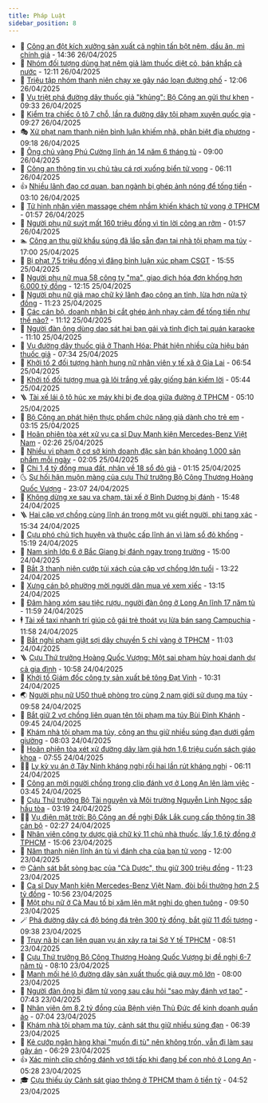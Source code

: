 ```yaml
---
title: Pháp Luật
sidebar_position: 8
---
```


<!-- dantri-phap-luat:START -->
- 🌊 [Công an đột kích xưởng sản xuất cả nghìn tấn bột nêm, dầu ăn, mì chính giả](https://dantri.com.vn/phap-luat/cong-an-dot-kich-xuong-san-xuat-ca-nghin-tan-bot-nem-dau-an-mi-chinh-gia-20250426205909012.htm) - 14:36 26/04/2025
- 🐲 [Nhóm đối tượng dùng hạt nêm giả làm thuốc diệt cỏ, bán khắp cả nước](https://dantri.com.vn/phap-luat/nhom-doi-tuong-dung-hat-nem-gia-lam-thuoc-diet-co-ban-khap-ca-nuoc-20250426181111032.htm) - 12:11 26/04/2025
- 🌁 [Triệu tập nhóm thanh niên chạy xe gây náo loạn đường phố](https://dantri.com.vn/phap-luat/trieu-tap-nhom-thanh-nien-chay-xe-gay-nao-loan-duong-pho-20250426180027523.htm) - 12:06 26/04/2025
- 🎃 [Vụ triệt phá đường dây thuốc giả &quot;khủng&quot;: Bộ Công an gửi thư khen](https://dantri.com.vn/phap-luat/vu-triet-pha-duong-day-thuoc-gia-khung-bo-cong-an-gui-thu-khen-20250426151926615.htm) - 09:33 26/04/2025
- 🦅 [Kiểm tra chiếc ô tô 7 chỗ, lần ra đường dây tội phạm xuyên quốc gia](https://dantri.com.vn/phap-luat/kiem-tra-chiec-o-to-7-cho-lan-ra-duong-day-toi-pham-xuyen-quoc-gia-20250426161622127.htm) - 09:27 26/04/2025
- 🎭 [Xử phạt nam thanh niên bình luận khiếm nhã, phân biệt địa phương](https://dantri.com.vn/phap-luat/xu-phat-nam-thanh-nien-binh-luan-khiem-nha-phan-biet-dia-phuong-20250426160831265.htm) - 09:18 26/04/2025
- 🤗 [Ông chủ vàng Phú Cường lĩnh án 14 năm 6 tháng tù](https://dantri.com.vn/phap-luat/ong-chu-vang-phu-cuong-linh-an-14-nam-6-thang-tu-20250426154648761.htm) - 09:00 26/04/2025
- 🚀 [Công an thông tin vụ chủ tàu cá rơi xuống biển tử vong](https://dantri.com.vn/phap-luat/cong-an-thong-tin-vu-chu-tau-ca-roi-xuong-bien-tu-vong-20250426113913065.htm) - 06:11 26/04/2025
- 👍 [Nhiều lãnh đạo cơ quan, ban ngành bị ghép ảnh nóng để tống tiền](https://dantri.com.vn/phap-luat/nhieu-lanh-dao-co-quan-ban-nganh-bi-ghep-anh-nong-de-tong-tien-20250426100347002.htm) - 03:10 26/04/2025
- 🧐 [Tử hình nhân viên massage chém nhầm khiến khách tử vong ở TPHCM](https://dantri.com.vn/phap-luat/tu-hinh-nhan-vien-massage-chem-nham-khien-khach-tu-vong-o-tphcm-20250425162204016.htm) - 01:57 26/04/2025
- 🫶 [Người phụ nữ suýt mất 160 triệu đồng vì tin lời công an rởm](https://dantri.com.vn/phap-luat/nguoi-phu-nu-suyt-mat-160-trieu-dong-vi-tin-loi-cong-an-rom-20250426073456148.htm) - 01:57 26/04/2025
- 🏊 [Công an thu giữ khẩu súng đã lắp sẵn đạn tại nhà tội phạm ma túy](https://dantri.com.vn/phap-luat/cong-an-thu-giu-khau-sung-da-lap-san-dan-tai-nha-toi-pham-ma-tuy-20250425180612997.htm) - 17:00 25/04/2025
- 🌋 [Bị phạt 7,5 triệu đồng vì đăng bình luận xúc phạm CSGT](https://dantri.com.vn/phap-luat/bi-phat-75-trieu-dong-vi-dang-binh-luan-xuc-pham-csgt-20250425224638398.htm) - 15:55 25/04/2025
- 👹 [Người phụ nữ mua 58 công ty &quot;ma&quot;, giao dịch hóa đơn khống hơn 6.000 tỷ đồng](https://dantri.com.vn/phap-luat/nguoi-phu-nu-mua-58-cong-ty-ma-giao-dich-hoa-don-khong-hon-6000-ty-dong-20250425185327179.htm) - 12:15 25/04/2025
- 🫣 [Người phụ nữ giả mạo chữ ký lãnh đạo công an tỉnh, lừa hơn nửa tỷ đồng](https://dantri.com.vn/phap-luat/nguoi-phu-nu-gia-mao-chu-ky-lanh-dao-cong-an-tinh-lua-hon-nua-ty-dong-20250425173331675.htm) - 11:23 25/04/2025
- 🎃 [Các cán bộ, doanh nhân bị cắt ghép ảnh nhạy cảm để tống tiền như thế nào?](https://dantri.com.vn/phap-luat/cac-can-bo-doanh-nhan-bi-cat-ghep-anh-nhay-cam-de-tong-tien-nhu-the-nao-20250425180959379.htm) - 11:12 25/04/2025
- 🌝 [Người đàn ông dùng dao sát hại bạn gái và tình địch tại quán karaoke](https://dantri.com.vn/phap-luat/nguoi-dan-ong-dung-dao-sat-hai-ban-gai-va-tinh-dich-tai-quan-karaoke-20250425170937087.htm) - 11:10 25/04/2025
- 🚀 [Vụ đường dây thuốc giả ở Thanh Hóa: Phát hiện nhiều cửa hiệu bán thuốc giả](https://dantri.com.vn/phap-luat/vu-duong-day-thuoc-gia-o-thanh-hoa-phat-hien-nhieu-cua-hieu-ban-thuoc-gia-20250425142351394.htm) - 07:34 25/04/2025
- 🥷 [Khởi tố 2 đối tượng hành hung nữ nhân viên y tế xã ở Gia Lai](https://dantri.com.vn/phap-luat/khoi-to-2-doi-tuong-hanh-hung-nu-nhan-vien-y-te-xa-o-gia-lai-20250425123425394.htm) - 06:54 25/04/2025
- 👺 [Khởi tố đối tượng mua gà lôi trắng về gây giống bán kiếm lời](https://dantri.com.vn/phap-luat/khoi-to-doi-tuong-mua-ga-loi-trang-ve-gay-giong-ban-kiem-loi-20250425123019146.htm) - 05:44 25/04/2025
- 🪜 [Tài xế lái ô tô húc xe máy khi bị đe dọa giữa đường ở TPHCM](https://dantri.com.vn/phap-luat/tai-xe-lai-o-to-huc-xe-may-khi-bi-de-doa-giua-duong-o-tphcm-20250425113431666.htm) - 05:10 25/04/2025
- 🦄 [Bộ Công an phát hiện thực phẩm chức năng giả dành cho trẻ em](https://dantri.com.vn/phap-luat/bo-cong-an-phat-hien-thuc-pham-chuc-nang-gia-danh-cho-tre-em-20250425095802351.htm) - 03:15 25/04/2025
- 🦍 [Hoãn phiên tòa xét xử vụ ca sĩ Duy Mạnh kiện Mercedes-Benz Việt Nam](https://dantri.com.vn/phap-luat/hoan-phien-toa-xet-xu-vu-ca-si-duy-manh-kien-mercedes-benz-viet-nam-20250425090728606.htm) - 02:26 25/04/2025
- 🌁 [Nhiều vi phạm ở cơ sở kinh doanh đặc sản bán khoảng 1.000 sản phẩm mỗi ngày](https://dantri.com.vn/phap-luat/nhieu-vi-pham-o-co-so-kinh-doanh-dac-san-ban-khoang-1000-san-pham-moi-ngay-20250425074328393.htm) - 02:05 25/04/2025
- 💯 [Chi 1,4 tỷ đồng mua đất, nhận về 18 sổ đỏ giả](https://dantri.com.vn/phap-luat/chi-14-ty-dong-mua-dat-nhan-ve-18-so-do-gia-20250425071701214.htm) - 01:15 25/04/2025
- 🌜 [Sự hối hận muộn màng của cựu Thứ trưởng Bộ Công Thương Hoàng Quốc Vượng](https://dantri.com.vn/phap-luat/su-hoi-han-muon-mang-cua-cuu-thu-truong-bo-cong-thuong-hoang-quoc-vuong-20250424234044416.htm) - 23:07 24/04/2025
- 👹 [Không dừng xe sau va chạm, tài xế ở Bình Dương bị đánh](https://dantri.com.vn/phap-luat/khong-dung-xe-sau-va-cham-tai-xe-o-binh-duong-bi-danh-20250424210147667.htm) - 15:48 24/04/2025
- 🪜 [Hai cặp vợ chồng cùng lĩnh án trong một vụ giết người, phi tang xác](https://dantri.com.vn/phap-luat/hai-cap-vo-chong-cung-linh-an-trong-mot-vu-giet-nguoi-phi-tang-xac-20250424205146224.htm) - 15:34 24/04/2025
- 🦩 [Cựu phó chủ tịch huyện và thuộc cấp lĩnh án vì làm sổ đỏ khống](https://dantri.com.vn/phap-luat/cuu-pho-chu-tich-huyen-va-thuoc-cap-linh-an-vi-lam-so-do-khong-20250424214512408.htm) - 15:19 24/04/2025
- 💂 [Nam sinh lớp 6 ở Bắc Giang bị đánh ngay trong trường](https://dantri.com.vn/phap-luat/nam-sinh-lop-6-o-bac-giang-bi-danh-ngay-trong-truong-20250424210348760.htm) - 15:00 24/04/2025
- 💃 [Bắt 3 thanh niên cướp túi xách của cặp vợ chồng lớn tuổi](https://dantri.com.vn/phap-luat/bat-3-thanh-nien-cuop-tui-xach-cua-cap-vo-chong-lon-tuoi-20250424174637705.htm) - 13:22 24/04/2025
- 🧐 [Xưng cán bộ phường mời người dân mua vé xem xiếc](https://dantri.com.vn/phap-luat/xung-can-bo-phuong-moi-nguoi-dan-mua-ve-xem-xiec-20250424190203530.htm) - 13:15 24/04/2025
- 🤗 [Đâm hàng xóm sau tiệc rượu, người đàn ông ở Long An lĩnh 17 năm tù](https://dantri.com.vn/phap-luat/dam-hang-xom-sau-tiec-ruou-nguoi-dan-ong-o-long-an-linh-17-nam-tu-20250424180203789.htm) - 11:59 24/04/2025
- 🕴 [Tài xế taxi nhanh trí giúp cô gái trẻ thoát vụ lừa bán sang Campuchia](https://dantri.com.vn/phap-luat/tai-xe-taxi-nhanh-tri-giup-co-gai-tre-thoat-vu-lua-ban-sang-campuchia-20250424170718378.htm) - 11:58 24/04/2025
- 🐎 [Bắt nghi phạm giật sợi dây chuyền 5 chỉ vàng ở TPHCM](https://dantri.com.vn/phap-luat/bat-nghi-pham-giat-soi-day-chuyen-5-chi-vang-o-tphcm-20250424170743128.htm) - 11:03 24/04/2025
- 🪜 [Cựu Thứ trưởng Hoàng Quốc Vượng: Một sai phạm hủy hoại danh dự cả gia đình](https://dantri.com.vn/phap-luat/cuu-thu-truong-hoang-quoc-vuong-mot-sai-pham-huy-hoai-danh-du-ca-gia-dinh-20250424172901306.htm) - 10:58 24/04/2025
- 🤭 [Khởi tố Giám đốc công ty sản xuất bê tông Đạt Vinh](https://dantri.com.vn/phap-luat/khoi-to-giam-doc-cong-ty-san-xuat-be-tong-dat-vinh-20250424163830825.htm) - 10:31 24/04/2025
- 🌏 [Người phụ nữ U50 thuê phòng trọ cùng 2 nam giới sử dụng ma túy](https://dantri.com.vn/phap-luat/nguoi-phu-nu-u50-thue-phong-tro-cung-2-nam-gioi-su-dung-ma-tuy-20250424164531934.htm) - 09:58 24/04/2025
- 🎃 [Bắt giữ 2 vợ chồng liên quan tên tội phạm ma túy Bùi Đình Khánh](https://dantri.com.vn/phap-luat/bat-giu-2-vo-chong-lien-quan-ten-toi-pham-ma-tuy-bui-dinh-khanh-20250424164246023.htm) - 09:45 24/04/2025
- 🗽 [Khám nhà tội phạm ma túy, công an thu giữ nhiều súng đạn dưới gầm giường](https://dantri.com.vn/phap-luat/kham-nha-toi-pham-ma-tuy-cong-an-thu-giu-nhieu-sung-dan-duoi-gam-giuong-20250424145748391.htm) - 08:03 24/04/2025
- 🌁 [Hoãn phiên tòa xét xử đường dây làm giả hơn 1,6 triệu cuốn sách giáo khoa](https://dantri.com.vn/phap-luat/hoan-phien-toa-xet-xu-duong-day-lam-gia-hon-16-trieu-cuon-sach-giao-khoa-20250424144441278.htm) - 07:55 24/04/2025
- 🧑‍💻 [Ly kỳ vụ án ở Tây Ninh kháng nghị rồi hai lần rút kháng nghị](https://dantri.com.vn/phap-luat/ly-ky-vu-an-o-tay-ninh-khang-nghi-roi-hai-lan-rut-khang-nghi-20250424112531357.htm) - 06:11 24/04/2025
- 🌮 [Công an mời người chồng trong clip đánh vợ ở Long An lên làm việc](https://dantri.com.vn/phap-luat/cong-an-moi-nguoi-chong-trong-clip-danh-vo-o-long-an-len-lam-viec-20250424103233214.htm) - 03:45 24/04/2025
- 🤗 [Cựu Thứ trưởng Bộ Tài nguyên và Môi trường Nguyễn Linh Ngọc sắp hầu tòa](https://dantri.com.vn/phap-luat/cuu-thu-truong-bo-tai-nguyen-va-moi-truong-nguyen-linh-ngoc-sap-hau-toa-20250424095855349.htm) - 03:19 24/04/2025
- 👨‍🏫 [Vụ điện mặt trời: Bộ Công an đề nghị Đắk Lắk cung cấp thông tin 38 cán bộ](https://dantri.com.vn/phap-luat/vu-dien-mat-troi-bo-cong-an-de-nghi-dak-lak-cung-cap-thong-tin-38-can-bo-20250424085448268.htm) - 02:27 24/04/2025
- 🎉 [Nhân viên công ty dược giả chữ ký 11 chủ nhà thuốc, lấy 1,6 tỷ đồng ở TPHCM](https://dantri.com.vn/phap-luat/nhan-vien-cong-ty-duoc-gia-chu-ky-11-chu-nha-thuoc-lay-16-ty-dong-o-tphcm-20250423210429900.htm) - 15:06 23/04/2025
- 🤗 [Năm thanh niên lĩnh án tù vì đánh cha của bạn tử vong](https://dantri.com.vn/phap-luat/nam-thanh-nien-linh-an-tu-vi-danh-cha-cua-ban-tu-vong-20250423184434053.htm) - 12:00 23/04/2025
- 🤓 [Cảnh sát bắt sòng bạc của &quot;Cà Dược&quot;, thu giữ 300 triệu đồng](https://dantri.com.vn/phap-luat/canh-sat-bat-song-bac-cua-ca-duoc-thu-giu-300-trieu-dong-20250423175410581.htm) - 11:23 23/04/2025
- 👹 [Ca sĩ Duy Mạnh kiện Mercedes-Benz Việt Nam, đòi bồi thường hơn 2,5 tỷ đồng](https://dantri.com.vn/phap-luat/ca-si-duy-manh-kien-mercedes-benz-viet-nam-doi-boi-thuong-hon-25-ty-dong-20250423163603229.htm) - 10:56 23/04/2025
- 🐘 [Một phụ nữ ở Cà Mau tố bị xăm lên mặt nghi do ghen tuông](https://dantri.com.vn/phap-luat/mot-phu-nu-o-ca-mau-to-bi-xam-len-mat-nghi-do-ghen-tuong-20250423110324701.htm) - 09:50 23/04/2025
- 🪄 [Phá đường dây cá độ bóng đá trên 300 tỷ đồng, bắt giữ 11 đối tượng](https://dantri.com.vn/phap-luat/pha-duong-day-ca-do-bong-da-tren-300-ty-dong-bat-giu-11-doi-tuong-20250423161131929.htm) - 09:38 23/04/2025
- 💄 [Truy nã bị can liên quan vụ án xảy ra tại Sở Y tế TPHCM](https://dantri.com.vn/phap-luat/truy-na-bi-can-lien-quan-vu-an-xay-ra-tai-so-y-te-tphcm-20250423153852498.htm) - 08:51 23/04/2025
- 🐎 [Cựu Thứ trưởng Bộ Công Thương Hoàng Quốc Vượng bị đề nghị 6-7 năm tù](https://dantri.com.vn/phap-luat/cuu-thu-truong-bo-cong-thuong-hoang-quoc-vuong-bi-de-nghi-6-7-nam-tu-20250423150028460.htm) - 08:10 23/04/2025
- 💯 [Manh mối hé lộ đường dây sản xuất thuốc giả quy mô lớn](https://dantri.com.vn/phap-luat/manh-moi-he-lo-duong-day-san-xuat-thuoc-gia-quy-mo-lon-20250423143825541.htm) - 08:00 23/04/2025
- 💯 [Người đàn ông bị đâm tử vong sau câu hỏi &quot;sao mày đánh vợ tao&quot;](https://dantri.com.vn/phap-luat/nguoi-dan-ong-bi-dam-tu-vong-sau-cau-hoi-sao-may-danh-vo-tao-20250423142320046.htm) - 07:43 23/04/2025
- 🌈 [Nhân viên ôm 8,2 tỷ đồng của Bệnh viện Thủ Đức để kinh doanh quần áo](https://dantri.com.vn/phap-luat/nhan-vien-om-82-ty-dong-cua-benh-vien-thu-duc-de-kinh-doanh-quan-ao-20250423101024015.htm) - 07:04 23/04/2025
- 🧠 [Khám nhà tội phạm ma túy, cảnh sát thu giữ nhiều súng đạn](https://dantri.com.vn/phap-luat/kham-nha-toi-pham-ma-tuy-canh-sat-thu-giu-nhieu-sung-dan-20250423132929127.htm) - 06:39 23/04/2025
- 🌈 [Kẻ cướp ngân hàng khai &quot;muốn đi tù&quot; nên không trốn, vẫn đi làm sau gây án](https://dantri.com.vn/phap-luat/ke-cuop-ngan-hang-khai-muon-di-tu-nen-khong-tron-van-di-lam-sau-gay-an-20250423130455794.htm) - 06:29 23/04/2025
- 👍 [Xác minh clip chồng đánh vợ tới tấp khi đang bế con nhỏ ở Long An](https://dantri.com.vn/phap-luat/xac-minh-clip-chong-danh-vo-toi-tap-khi-dang-be-con-nho-o-long-an-20250423122146867.htm) - 05:28 23/04/2025
- 🎓 [Cựu thiếu úy Cảnh sát giao thông ở TPHCM tham ô tiền tỷ](https://dantri.com.vn/phap-luat/cuu-thieu-uy-canh-sat-giao-thong-o-tphcm-tham-o-tien-ty-20250423112449323.htm) - 04:52 23/04/2025<!-- dantri-phap-luat:END -->
